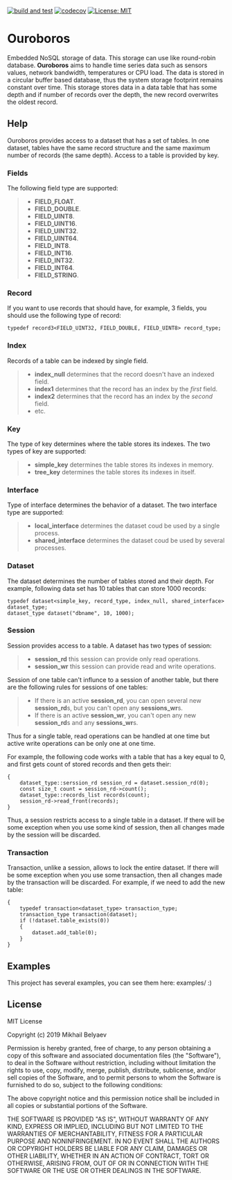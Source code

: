 [![build and test](https://github.com/belyaev-ms/ouroboros/actions/workflows/build_and_test.yml/badge.svg)](https://github.com/belyaev-ms/ouroboros/actions/workflows/build_and_test.yml)
[![codecov](https://codecov.io/gh/belyaev-ms/ouroboros/branch/master/graph/badge.svg)](https://codecov.io/gh/belyaev-ms/ouroboros)
[![License: MIT](https://img.shields.io/badge/License-MIT-yellow.svg)](https://opensource.org/licenses/MIT)

# Ouroboros
Embedded NoSQL storage of data. This storage can use like round-robin database. **Ouroboros** aims to handle time series data such as sensors values, network bandwidth, temperatures or CPU load. The data is stored in a circular buffer based database, thus the system storage footprint remains constant over time. This storage stores data in a data table that has some depth and if number of records over the depth, the new record overwrites the oldest record.

## Help
Ouroboros provides access to a dataset that has a set of tables. In one dataset, tables have the same record structure and the same maximum number of records (the same depth). Access to a table is provided by key.

### Fields
The following field type are supported:
> - **FIELD_FLOAT**.
> - **FIELD_DOUBLE**.
> - **FIELD_UINT8**.
> - **FIELD_UINT16**.
> - **FIELD_UINT32**.
> - **FIELD_UINT64**.
> - **FIELD_INT8**.
> - **FIELD_INT16**.
> - **FIELD_INT32**.
> - **FIELD_INT64**.
> - **FIELD_STRING**.

### Record
If you want to use records that should have, for example, 3 fields, you should use the following type of record:
```сpp
typedef record3<FIELD_UINT32, FIELD_DOUBLE, FIELD_UINT8> record_type;
```

### Index
Records of a table can be indexed by single field.
> - **index_null** determines that the record doesn't have an indexed field.
> - **index1** determines that the record has an index by the *first* field.
> - **index2** determines that the record has an index by the *second* field.
> - etc.

### Key
The type of key determines where the table stores its indexes. The two types of key are supported:
> - **simple_key** determines the table stores its indexes in memory.
> - **tree_key**  determines the table stores its indexes in itself.

### Interface
Type of interface determines the behavior of a dataset. The two interface type are supported:
> - **local_interface** determines the dataset coud be used by a single process.
> - **shared_interface**  determines the dataset coud be used by several processes.

### Dataset
The dataset determines the number of tables stored and their depth.
For example, following data set has 10 tables that can store 1000 records:
```сpp
typedef dataset<simple_key, record_type, index_null, shared_interface> dataset_type;
dataset_type dataset("dbname", 10, 1000);
```

### Session
Session provides access to a table. A dataset has two types of session:
> - **session_rd** this session can provide only read operations.
> - **session_wr** this session can provide read and write operations.

Session of one table can't influnce to a session of another table, but there are the following rules for sessions of one tables:
> - If there is an active **session_rd**, you can open several new **session_rd**s, but you can't open any **sessions_wr**s.
> - If there is an active **session_wr**, you can't open any new **session_rd**s and any **sessions_wr**s.

Thus for a single table, read operations can be handled at one time but active write operations can be only one at one time.

For example, the following code works with a table that has a key equal to 0, and first gets count of stored records and then gets their:
```сpp
{
    dataset_type::serssion_rd session_rd = dataset.session_rd(0);
    const size_t count = session_rd->count();
    dataset_type::records_list records(count);
    session_rd->read_front(records);
}
```
Thus, a session restricts access to a single table in a dataset.
If there will be some exception when you use some kind of session, then all changes made by the session will be discarded.

### Transaction
Transaction, unlike a session, allows to lock the entire dataset. If there will be some exception when you use some transaction, then all changes made by the transaction will be discarded.
For example, if we need to add the new table:
```сpp
{
    typedef transaction<dataset_type> transaction_type;
    transaction_type transaction(dataset);
    if (!dataset.table_exists(0))
    {
    	dataset.add_table(0);
    }
}
```

## Examples
This project has several examples, you can see them here: examples/ :)

## License
MIT License

Copyright (c) 2019 Mikhail Belyaev

Permission is hereby granted, free of charge, to any person obtaining a copy
of this software and associated documentation files (the "Software"), to deal
in the Software without restriction, including without limitation the rights
to use, copy, modify, merge, publish, distribute, sublicense, and/or sell
copies of the Software, and to permit persons to whom the Software is
furnished to do so, subject to the following conditions:

The above copyright notice and this permission notice shall be included in all
copies or substantial portions of the Software.

THE SOFTWARE IS PROVIDED "AS IS", WITHOUT WARRANTY OF ANY KIND, EXPRESS OR
IMPLIED, INCLUDING BUT NOT LIMITED TO THE WARRANTIES OF MERCHANTABILITY,
FITNESS FOR A PARTICULAR PURPOSE AND NONINFRINGEMENT. IN NO EVENT SHALL THE
AUTHORS OR COPYRIGHT HOLDERS BE LIABLE FOR ANY CLAIM, DAMAGES OR OTHER
LIABILITY, WHETHER IN AN ACTION OF CONTRACT, TORT OR OTHERWISE, ARISING FROM,
OUT OF OR IN CONNECTION WITH THE SOFTWARE OR THE USE OR OTHER DEALINGS IN THE
SOFTWARE.
